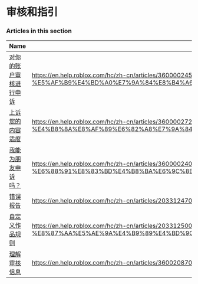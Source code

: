 # 审核和指引  
### Articles in this section
Name|URL
-|-
[对你的账户审核进行申诉](./对你的账户审核进行申诉.html) |https://en.help.roblox.com/hc/zh-cn/articles/360000245263-%E5%AF%B9%E4%BD%A0%E7%9A%84%E8%B4%A6%E6%88%B7%E5%AE%A1%E6%A0%B8%E8%BF%9B%E8%A1%8C%E7%94%B3%E8%AF%89
[上诉您的内容适度](./上诉您的内容适度.html) |https://en.help.roblox.com/hc/zh-cn/articles/360000272703-%E4%B8%8A%E8%AF%89%E6%82%A8%E7%9A%84%E5%86%85%E5%AE%B9%E9%80%82%E5%BA%A6
[我能为朋友申诉吗？](./我能为朋友申诉吗？.html) |https://en.help.roblox.com/hc/zh-cn/articles/360000240183-%E6%88%91%E8%83%BD%E4%B8%BA%E6%9C%8B%E5%8F%8B%E7%94%B3%E8%AF%89%E5%90%97-
[错误报告](./错误报告.html) |https://en.help.roblox.com/hc/zh-cn/articles/203312470-%E9%94%99%E8%AF%AF%E6%8A%A5%E5%91%8A
[自定义作品规则](./自定义作品规则.html) |https://en.help.roblox.com/hc/zh-cn/articles/203312500-%E8%87%AA%E5%AE%9A%E4%B9%89%E4%BD%9C%E5%93%81%E8%A7%84%E5%88%99
[理解审核信息](./理解审核信息.html) |https://en.help.roblox.com/hc/zh-cn/articles/360020870412-%E7%90%86%E8%A7%A3%E5%AE%A1%E6%A0%B8%E4%BF%A1%E6%81%AF